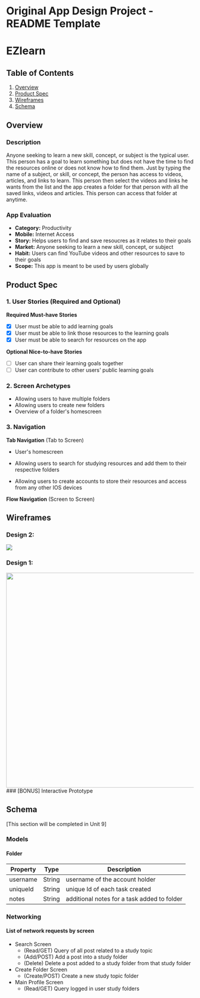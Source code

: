Original App Design Project - README Template
===

# EZlearn

## Table of Contents
1. [Overview](#Overview)
1. [Product Spec](#Product-Spec)
1. [Wireframes](#Wireframes)
2. [Schema](#Schema)

## Overview
### Description
Anyone seeking to learn a new skill, concept, or subject is the typical user. This person has a goal to learn something but does not have the time to find the resources online or does not know how to find them. Just by typing the name of a subject, or skill, or concept, the person has access to videos, articles, and links to learn. This person then select the videos and links he wants from the list and the app creates a folder for that person with all the saved links, videos and articles. This person can access that folder at anytime. 

### App Evaluation
- **Category:** Productivity
- **Mobile:** Internet Access
- **Story:** Helps users to find and save resoucres as it relates to their goals
- **Market:** Anyone seeking to learn a new skill, concept, or subject
- **Habit:** Users can find YouTube videos and other resources to save to their goals
- **Scope:** This app is meant to be used by users globally


## Product Spec

### 1. User Stories (Required and Optional)

**Required Must-have Stories**

* [x] User must be able to add learning goals
* [x] User must be able to link those resources to the learning goals
* [x] User must be able to search for resources on the app

**Optional Nice-to-have Stories**

* [ ] User can share their learning goals together
* [ ] User can contribute to other users' public learning goals

### 2. Screen Archetypes
   * Allowing users to have multiple folders
   * Allowing users to create new folders
   * Overview of a folder's homescreen

### 3. Navigation

**Tab Navigation** (Tab to Screen)

   * User's homescreen 
 
   * Allowing users to search for studying resources and add them to their respective folders
 
   * Allowing users to create accounts to store their resources and access from any other IOS devices

**Flow Navigation** (Screen to Screen)


## Wireframes
### Design 2:
![](https://media.discordapp.net/attachments/1028838792636923974/1030690471137251368/IMG_2027.jpg?width=576&height=569)
### Design 1:
<img src="https://i.imgur.com/rVcGdsf.jpg" width=576>
### [BONUS] Interactive Prototype

## Schema 
[This section will be completed in Unit 9]
### Models
#### Folder 

   | Property      | Type     | Description |
   | ------------- | -------- | ------------|
   | username      | String   | username of the account holder |
   | uniqueId      | String   | unique Id of each task created |
   | notes         | String   | additional notes for a task added to folder |
### Networking
#### List of network requests by screen
   - Search Screen
      - (Read/GET) Query of all post related to a study topic
      - (Add/POST) Add a post into a study folder
      - (Delete) Delete a post added to a study folder from that study folder
   - Create Folder Screen
      - (Create/POST) Create a new study topic folder
   - Main Profile Screen
      - (Read/GET) Query logged in user study folders
